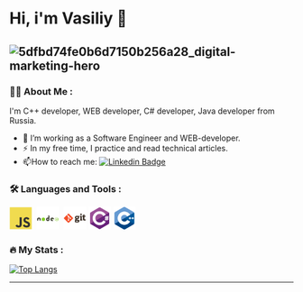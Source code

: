 # Hi, i'm Vasiliy 🤍
![5dfbd74fe0b6d7150b256a28_digital-marketing-hero](https://user-images.githubusercontent.com/107361187/230791166-675fa676-d730-4d59-9cd8-0ebf68fa681d.gif)
---
### :man_technologist: About Me :
I'm C++ developer, WEB developer, C# developer, Java developer from Russia.
- :telescope: I’m working as a Software Engineer and WEB-developer.
- :zap: In my free time, I practice and read technical articles.
- :mailbox:How to reach me: [![Linkedin Badge](https://img.shields.io/badge/-kakbar-blue?style=flat&logo=Linkedin&logoColor=white)](t.me/floyz_g)

### :hammer_and_wrench: Languages and Tools :
<div>
  <img src="https://github.com/devicons/devicon/blob/master/icons/javascript/javascript-original.svg" title="JavaScript" alt="JavaScript" width="40" height="40"/>&nbsp;
  <img src="https://github.com/devicons/devicon/blob/master/icons/nodejs/nodejs-original-wordmark.svg" title="NodeJS" alt="NodeJS" width="40" height="40"/>&nbsp;
  <img src="https://github.com/devicons/devicon/blob/master/icons/git/git-original-wordmark.svg" title="Git" **alt="Git" width="40" height="40"/>
  <img src="https://raw.githubusercontent.com/devicons/devicon/1119b9f84c0290e0f0b38982099a2bd027a48bf1/icons/csharp/csharp-original.svg" height="40" width="40">  
  <img src="https://raw.githubusercontent.com/devicons/devicon/1119b9f84c0290e0f0b38982099a2bd027a48bf1/icons/cplusplus/cplusplus-original.svg" height="40" width="40">
</div>

### :fire: My Stats :

[![Top Langs](https://github-readme-stats.vercel.app/api/top-langs/?username=FloyzenCode&layout=compact)](https://github.com/anuraghazra/github-readme-stats)

---
